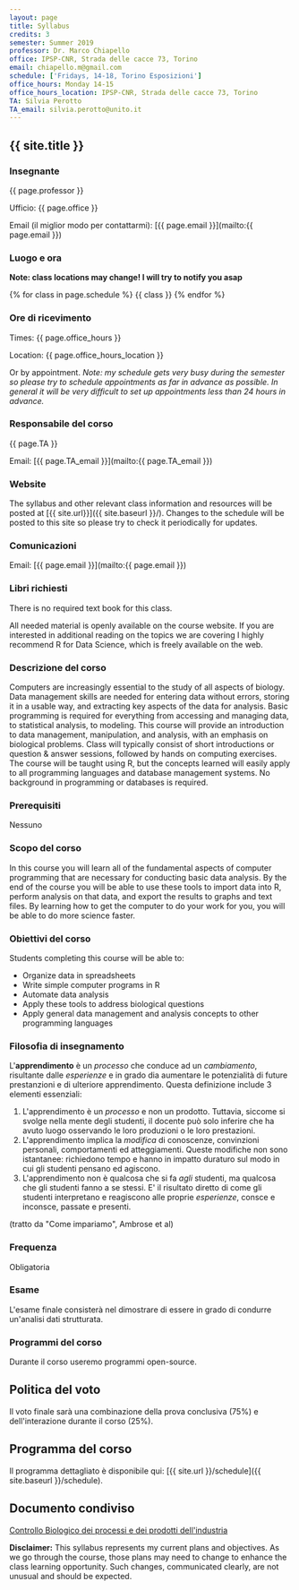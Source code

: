 ```yaml
---
layout: page
title: Syllabus
credits: 3
semester: Summer 2019
professor: Dr. Marco Chiapello
office: IPSP-CNR, Strada delle cacce 73, Torino
email: chiapello.m@gmail.com
schedule: ['Fridays, 14-18, Torino Esposizioni']
office_hours: Monday 14-15
office_hours_location: IPSP-CNR, Strada delle cacce 73, Torino
TA: Silvia Perotto
TA_email: silvia.perotto@unito.it
---
```


## {{ site.title }} 


### Insegnante

{{ page.professor }}

Ufficio: {{ page.office }}

Email (il miglior modo per contattarmi):
[{{ page.email }}](mailto:{{ page.email }})


### Luogo e ora

**Note: class locations may change! I will try to notify you asap**

{% for class in page.schedule %}
  {{ class }}
{% endfor %}


### Ore di ricevimento

Times: {{ page.office_hours }}

Location: {{ page.office_hours_location }}

Or by appointment. *Note: my schedule gets very busy during the semester so
please try to schedule appointments as far in advance as possible. In general it
will be very difficult to set up appointments less than 24 hours in advance.*


### Responsabile del corso

{{ page.TA }}

Email: [{{ page.TA_email }}](mailto:{{ page.TA_email }})


### Website

The syllabus and other relevant class information and resources will be posted
at [{{ site.url}}]({{ site.baseurl }}/).
Changes to the schedule will be posted to this site so please try to check it
periodically for updates.


### Comunicazioni

Email: [{{ page.email }}](mailto:{{ page.email }})


### Libri richiesti

There is no required text book for this class.

All needed material is openly available on the course website. If you are interested in additional reading on the topics we are covering I highly recommend R for Data Science, which is freely available on the web.

### Descrizione del corso
 
Computers are increasingly essential to the study of all aspects of biology. Data management skills are needed for entering data without errors, storing it in a usable way, and extracting key aspects of the data for analysis. Basic programming is required for everything from accessing and managing data, to statistical analysis, to modeling. This course will provide an introduction to data management, manipulation, and analysis, with an emphasis on biological problems. Class will typically consist of short introductions or question & answer sessions, followed by hands on computing exercises. The course will be taught using R, but the concepts learned will easily apply to all programming languages and database management systems. No background in programming or databases is required.


### Prerequisiti

Nessuno


### Scopo del corso

In this course you will learn all of the fundamental aspects of computer
programming that are necessary for conducting basic data analysis. By the end of
the course you will be able to use these tools to import data into R, perform
analysis on that data, and export the results to graphs and text files. 
By learning how to get the computer to do your work for you, you will
be able to do more science faster.


### Obiettivi del corso

Students completing this course will be able to:

* Organize data in spreadsheets
* Write simple computer programs in R
* Automate data analysis
* Apply these tools to address biological questions
* Apply general data management and analysis concepts to other programming
  languages


### Filosofia di insegnamento

L'**apprendimento** è un _processo_ che conduce ad un _cambiamento_, risultante dalle _esperienze_ e in grado dia aumentare le potenzialità di future prestanzioni e di ulteriore apprendimento. Questa definizione include 3 elementi essenziali:

1. L'apprendimento è un _processo_ e non un prodotto. Tuttavia, siccome si svolge nella mente degli studenti, il docente può solo inferire che ha avuto luogo osservando le loro produzioni o le loro prestazioni.
1. L'apprendimento implica la _modifica_ di conoscenze, convinzioni personali, comportamenti ed atteggiamenti. Queste modifiche non sono istantanee: richiedono tempo e hanno in impatto duraturo sul modo in cui gli studenti pensano ed agiscono.
1. L'apprendimento non è qualcosa che si fa _agli_ studenti, ma qualcosa che gli studenti fanno a se stessi. E' il risultato diretto di come gli studenti interpretano e reagiscono alle proprie _esperienze_, consce e inconsce, passate e presenti. 

(tratto da "Come impariamo", Ambrose et al)

### Frequenza

Obligatoria


### Esame

L'esame finale consisterà nel dimostrare di essere in grado di condurre un'analisi dati strutturata.

### Programmi del corso

Durante il corso useremo programmi open-source.

## Politica del voto

Il voto finale sarà una combinazione della prova conclusiva (75%) e dell'interazione durante il corso (25%).

## Programma del corso

Il programma dettagliato è disponibile qui:
[{{ site.url }}/schedule]({{ site.baseurl }}/schedule).

## Documento condiviso

[Controllo Biologico dei processi e dei prodotti dell'industria](https://docs.google.com/document/d/1252EGd3u9hKUG0EKBkDcaQPqXHmgPTgSTlqhCXmRXxM/edit?usp=sharing)


**Disclaimer:** This syllabus represents my current plans and objectives. As we
go through the course, those plans may need to change to enhance the class
learning opportunity. Such changes, communicated clearly, are not unusual and
should be expected.
